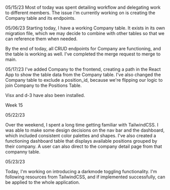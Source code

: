 05/15/23
Most of today was spent detailing workflow and delegating work to different members. The issue i'm currently working on is creating the Company table and its endpoints.

05/06/23
Starting today, I have a working Company table. It exists in its own migration file, which we may decide to combine with other tables so that we can reference them when needed.

By the end of today, all CRUD endpoints for Company are functioning, and the table is working as well. I've completed the merge request to merge to main.

05/17/23
I've added Company to the frontend, creating a path in the React App to show the table data from the Company table.
I've also changed the Company table to exclude a position_id, because we're flipping our logic to join Company to the Positions Table.

Visx and d-3 have also been installed.

Week 15

05/22/23

Over the weekend, I spent a long time getting familiar with TailwindCSS. I was able to make some design decisions on the nav bar and the dashboard, which included consistent color palettes and shapes. I've also created a functioning dashboard table that displays available positions grouped by their company. A user can also direct to the company detail page from that companny table.

05/23/23

Today, I'm working on introducing a darkmode toggling functionality. I'm following resources from TailwindCSS, and if implemented successfully, can be applied to the whole application.
